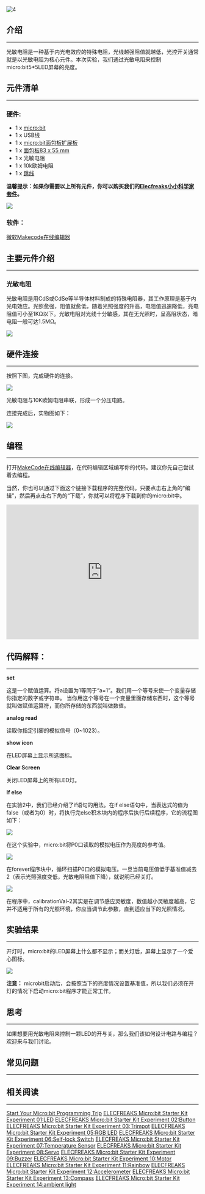 ![4](https://i.imgur.com/MwngMAi.jpg)

## 介绍  
---

光敏电阻是一种基于内光电效应的特殊电阻，光线越强阻值就越低，光控开关通常就是以光敏电阻为核心元件。本次实验，我们通过光敏电阻来控制micro:bit5*5LED屏幕的亮度。


## 元件清单  
---

### 硬件:  

- 1 x [micro:bit](http://www.elecfreaks.com/estore/bbc-micro-bit-board-for-coding-programming.html)
- 1 x USB线
- 1 x [micro:bit面包板扩展板](http://www.elecfreaks.com/estore/microbit-breadboard-adapter.html)
- 1 x [面包板83 x 55 mm](http://www.elecfreaks.com/estore/transparent-breadboard-83-55-mm.html)
- 1 x 光敏电阻
- 1 x 10k欧姆电阻
- 1 x [跳线](http://www.elecfreaks.com/estore/breadborad-jumper-wire-65pcs-pack.html)

**温馨提示：如果你需要以上所有元件，你可以购买我们的[Elecfreaks小小科学家套件](https://item.taobao.com/item.htm?spm=a1z10.1-c-s.w4024-17803785896.2.18dc3f94XOgpWg&id=562837851877&scene=taobao_shop)。**


![](https://i.imgur.com/W4tseua.jpg)

### 软件：  

[微软Makecode在线编辑器](https://makecode.microbit.org/)


## 主要元件介绍  
---

### 光敏电阻

光敏电阻是用CdS或CdSe等半导体材料制成的特殊电阻器，其工作原理是基于内光电效应。光照愈强，阻值就愈低，随着光照强度的升高，电阻值迅速降低，亮电阻值可小至1KΩ以下。光敏电阻对光线十分敏感，其在无光照时，呈高阻状态，暗电阻一般可达1.5MΩ。  

![](https://i.imgur.com/jS03zGQ.jpg)


## 硬件连接  
---

按照下图，完成硬件的连接。

![](https://i.imgur.com/FtQDhiS.jpg)

光敏电阻与10K欧姆电阻串联，形成一个分压电路。

连接完成后，实物图如下：

![](https://i.imgur.com/TMd3Fq8.jpg)


## 编程  
---

打开[MakeCode在线编辑器](https://makecode.microbit.org/)，在代码编辑区域编写你的代码。建议你先自己尝试着去编程。

当然，你也可以通过下面这个链接下载程序的完整代码。只要点击右上角的“编辑”，然后再点击右下角的“下载”，你就可以将程序下载到你的micro:bit中。

<div style="position:relative;height:0;padding-bottom:70%;overflow:hidden;"><iframe style="position:absolute;top:0;left:0;width:100%;height:100%;" src="https://makecode.microbit.org/#pub:_K8xitbM9LPMk" frameborder="0" sandbox="allow-popups allow-forms allow-scripts allow-same-origin"></iframe></div>


## 代码解释：
---

**set**

这是一个赋值运算。将a设置为1等同于“a=1”。我们用一个等号来使一个变量存储你指定的数字或字符串。
当你用这个等号在一个变量里面存储东西时，这个等号就叫做赋值运算符，而你所存储的东西就叫做数值。

**analog read**

读取你指定引脚的模拟信号（0~1023）。

**show icon**

在LED屏幕上显示所选图标。

**Clear Screen**

关闭LED屏幕上的所有LED灯。

**If else**

在实验2中，我们已经介绍了if语句的用法。在if else语句中，当表达式的值为false（或者为0）时，将执行完else积木块内的程序后执行后续程序，它的流程图如下：

![](https://i.imgur.com/E5Xi2Uu.jpg)

在这个实验中，micro:bit将P0口读取的模拟电压作为亮度的参考值。

![](https://i.imgur.com/Tck85NO.jpg)

在forever程序块中，循环扫描P0口的模拟电压。一旦当前电压值低于基准值减去2（表示光照强度变低，光敏电阻阻值下降），就说明已经关灯。 

![](https://i.imgur.com/K8tmDxV.jpg)

在程序中，calibrationVal-2其实是在调节感应灵敏度，数值越小灵敏度越高，它并不适用于所有的光照环境，你应当调节此参数，直到适应当下的光照情况。


## 实验结果  
---

开灯时，micro:bit的LED屏幕上什么都不显示；而关灯后，屏幕上显示了一个爱心图标。

![](https://i.imgur.com/1Xu4lBR.gif)

**注意：**
microbit启动后，会按照当下的亮度情况设置基准值，所以我们必须在开灯的情况下启动micro:bit程序才能正常工作。


## 思考  
---

如果想要用光敏电阻来控制一颗LED的开与关，那么我们该如何设计电路与编程？欢迎来与我们讨论。

## 常见问题
---


## 相关阅读  
---

[Start Your Micro:bit Programming Trip](https://www.elecfreaks.com/9299.html)
[ELECFREAKS Micro:bit Starter Kit Experiment 01:LED](https://www.elecfreaks.com/9784.html)
[ELECFREAKS Micro:bit Starter Kit Experiment 02:Button](https://www.elecfreaks.com/9825.html)
[ELECFREAKS Micro:bit Starter Kit Experiment 03:Trimpot](https://www.elecfreaks.com/9879.html)
[ELECFREAKS Micro:bit Starter Kit Experiment 05:RGB LED](https://www.elecfreaks.com/9978.html)
[ELECFREAKS Micro:bit Starter Kit Experiment 06:Self-lock Switch](https://www.elecfreaks.com/10061.html)
[ELECFREAKS Micro:bit Starter Kit Experiment 07:Temperature Sensor](https://www.elecfreaks.com/10166.html)
[ELECFREAKS Micro:bit Starter Kit Experiment 08:Servo](https://www.elecfreaks.com/10221.html)
[ELECFREAKS Micro:bit Starter Kit Experiment 09:Buzzer](https://www.elecfreaks.com/10318.html)
[ELECFREAKS Micro:bit Starter Kit Experiment 10:Motor](https://www.elecfreaks.com/10362.html)
[ELECFREAKS Micro:bit Starter Kit Experiment 11:Rainbow](https://www.elecfreaks.com/10508.html)
[ELECFREAKS Micro:bit Starter Kit Experiment 12:Accelerometer](https://www.elecfreaks.com/10529.html)
[ELECFREAKS Micro:bit Starter Kit Experiment 13:Compass](https://www.elecfreaks.com/10567.html)
[ELECFREAKS Micro:bit Starter Kit Experiment 14:ambient light](https://www.elecfreaks.com/10649.html)